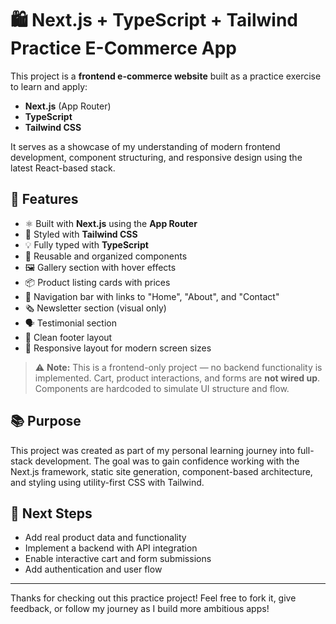 # 🛍️ Next.js + TypeScript + Tailwind Practice E-Commerce App

This project is a **frontend e-commerce website** built as a practice exercise to learn and apply:

- **Next.js** (App Router)
- **TypeScript**
- **Tailwind CSS**

It serves as a showcase of my understanding of modern frontend development, component structuring, and responsive design using the latest React-based stack.

## 🔧 Features

- ⚛️ Built with **Next.js** using the **App Router**
- 💅 Styled with **Tailwind CSS**
- 💡 Fully typed with **TypeScript**
- 🧱 Reusable and organized components
- 🖼️ Gallery section with hover effects
- 📦 Product listing cards with prices
- 🧭 Navigation bar with links to "Home", "About", and "Contact"
- 🗞️ Newsletter section (visual only)
- 🗣️ Testimonial section
- 🦶 Clean footer layout
- 🎯 Responsive layout for modern screen sizes

> ⚠️ **Note:** This is a frontend-only project — no backend functionality is implemented. Cart, product interactions, and forms are **not wired up**. Components are hardcoded to simulate UI structure and flow.

## 📚 Purpose

This project was created as part of my personal learning journey into full-stack development. The goal was to gain confidence working with the Next.js framework, static site generation, component-based architecture, and styling using utility-first CSS with Tailwind.

## 🚀 Next Steps

- Add real product data and functionality
- Implement a backend with API integration
- Enable interactive cart and form submissions
- Add authentication and user flow

---

Thanks for checking out this practice project! Feel free to fork it, give feedback, or follow my journey as I build more ambitious apps!

